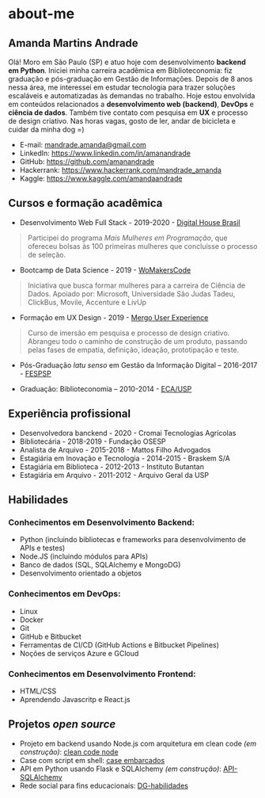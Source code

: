 ﻿# about-me
## Amanda Martins Andrade

Olá! Moro em São Paulo (SP) e atuo hoje com desenvolvimento **backend em Python**. Iniciei minha carreira acadêmica em Biblioteconomia: fiz graduação e pós-graduação em Gestão de Informações. Depois de 8 anos nessa área, me interessei em estudar tecnologia para trazer soluções escaláveis e automatizadas às demandas no trabalho. Hoje estou envolvida em conteúdos relacionados a **desenvolvimento web (backend)**, **DevOps** e **ciência de dados**. Também tive contato com pesquisa em **UX** e processo de design criativo. Nas horas vagas, gosto de ler, andar de bicicleta e cuidar da minha dog =)

- E-mail: mandrade.amanda@gmail.com
- LinkedIn: https://www.linkedin.com/in/amanandrade
- GitHub: https://github.com/amanandrade
- Hackerrank: https://www.hackerrank.com/mandrade_amanda
- Kaggle: https://www.kaggle.com/amandaandrade

## Cursos e formação acadêmica
- Desenvolvimento Web Full Stack - 2019-2020 - [Digital House Brasil](https://www.digitalhouse.com/br/mais-mulheres-em-programacao/)
> Participei do programa *Mais Mulheres em Programação*, que ofereceu bolsas às 100 primeiras mulheres que concluísse o processo de seleção.

- Bootcamp de Data Science - 2019 - [WoMakersCode](https://womakerscode.org/datascience-bootamp-saopaulo)
> Iniciativa que busca formar mulheres para a carreira de Ciência de Dados. Apoiado por: Microsoft, Universidade São Judas Tadeu, ClickBus, Movile, Accenture e LivUp

- Formação em UX Design - 2019 - [Mergo User Experience](https://www.mergo.com.br/formacao-ux.html)
> Curso de imersão em pesquisa e processo de design criativo. Abrangeu todo o caminho de construção de um produto, passando pelas fases de empatia, definição, ideação, prototipação e teste.

- Pós-Graduação *latu senso* em Gestão da Informação Digital – 2016-2017 - [FESPSP](https://www.fespsp.org.br/pos-graduacao/cursos/gestao-de-conteudos-e-informacao-digital)

- Graduação: Biblioteconomia – 2010-2014 - [ECA/USP](http://www3.eca.usp.br/)

## Experiência profissional
- Desenvolvedora banckend - 2020 - Cromai Tecnologias Agrícolas
- Bibliotecária - 2018-2019 - Fundação OSESP
- Analista de Arquivo - 2015-2018 - Mattos Filho Advogados
- Estagiária em Inovação e Tecnologia - 2014-2015 - Braskem S/A
- Estagiária em Biblioteca - 2012-2013 - Instituto Butantan
- Estagiária em Arquivo - 2011-2012 - Arquivo Geral da USP

## Habilidades
### Conhecimentos em Desenvolvimento Backend: 
- Python (incluindo bibliotecas e frameworks para desenvolvimento de APIs e testes) 
- Node.JS (incluindo módulos para APIs)
- Banco de dados (SQL, SQLAlchemy e MongoDG)
- Desenvolvimento orientado a objetos

### Conhecimentos em DevOps: 
- Linux
- Docker
- Git
- GitHub e Bitbucket
- Ferramentas de CI/CD (GitHub Actions e Bitbucket Pipelines)
- Noções de serviços Azure e GCloud

### Conhecimentos em Desenvolvimento Frontend: 
- HTML/CSS
- Aprendendo Javascritp e React.js

## Projetos *open source*
- Projeto em backend usando Node.js com arquitetura em clean code *(em construção)*: [clean code node](https://github.com/amanandrade/clean_code_node)
- Case com script em shell: [case embarcados](https://github.com/amanandrade/case-embarcados)
- API em Python usando Flask e SQLAlchemy *(em construção)*: [API-SQLAlchemy](https://github.com/amanandrade/api-sqlalchemy)
- Rede social para fins educacionais: [DG-habilidades](https://github.com/amanandrade/plataforma-habilidades-DG)
